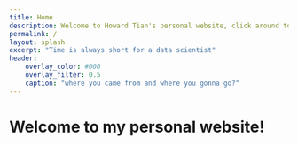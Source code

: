 ```yaml
---
title: Home
description: Welcome to Howard Tian's personal website, click around to learn more!
permalink: /
layout: splash
excerpt: "Time is always short for a data scientist"
header:
    overlay_color: #000
    overlay_filter: 0.5
    caption: "where you came from and where you gonna go?"
---
```

# Welcome to my personal website!
